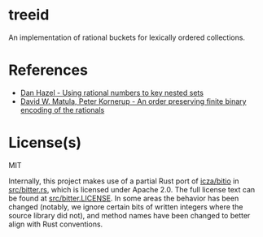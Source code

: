 # treeid
An implementation of rational buckets for lexically ordered collections.

# References
- [Dan Hazel - Using rational numbers to key nested sets](https://arxiv.org/abs/0806.3115)
- [David W. Matula, Peter Kornerup - An order preserving finite binary encoding of the rationals](https://www.researchgate.net/publication/261204300_An_order_preserving_finite_binary_encoding_of_the_rationals)

# License(s)
MIT

Internally, this project makes use of a partial Rust port of [icza/bitio](https://github.com/icza/bitio) in [src/bitter.rs](src/bitter.rs), which is licensed under Apache 2.0. The full license text can be found at [src/bitter.LICENSE](src/bitter.LICENSE). In some areas the behavior has been changed (notably, we ignore certain bits of written integers where the source library did not), and method names have been changed to better align with Rust conventions.
